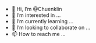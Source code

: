 - 👋 Hi, I’m @Chuenklin
- 👀 I’m interested in ...
- 🌱 I’m currently learning ...
- 💞️ I’m looking to collaborate on ...
- 📫 How to reach me ...

<!---
Chuenklin/Chuenklin is a ✨ special ✨ repository because its `README.md` (this file) appears on your GitHub profile.
You can click the Preview link to take a look at your changes.
--->
